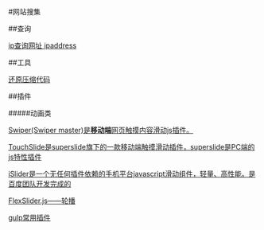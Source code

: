 #网站搜集

##查询

[ip查询网址 ipaddress](https://www.ipaddress.com/)

##工具

[还原压缩代码](http://jsbeautifier.org/)


##插件

#####动画类

[Swiper(Swiper master)是**移动端**网页触摸内容滑动js插件。](http://www.swiper.com.cn/)

[TouchSlide是superslide旗下的一款移动端触摸滑动插件，superslide是PC端的js特性插件](http://www.superslide2.com)

[iSlider是一个无任何插件依赖的手机平台javascript滑动组件，轻量、高性能。是百度团队开发完成的](http://be-fe.github.io/iSlider/demo/index_chinese.html)

[FlexSlider.js——轮播](https://blog.csdn.net/cddcj/article/details/52173388)


[gulp常用插件](https://blog.csdn.net/putao2062/article/details/80037877)

